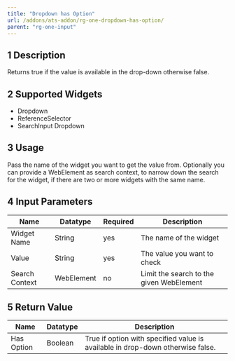 ```yaml
---
title: "Dropdown has Option"
url: /addons/ats-addon/rg-one-dropdown-has-option/
parent: "rg-one-input"
---
```


## 1 Description

Returns true if the value is available in the drop-down otherwise false.

## 2 Supported Widgets

* Dropdown
* ReferenceSelector
* SearchInput Dropdown

## 3 Usage

Pass the name of the widget you want to get the value from.
Optionally you can provide a WebElement as search context, to narrow down the search for the widget, if there are two or more widgets with the same name.

## 4 Input Parameters

Name | Datatype | Required | Description
--- | --- | --- | ---
Widget Name | String | yes | The name of the widget
Value | String | yes | The value you want to check
Search Context | WebElement | no | Limit the search to the given WebElement

## 5 Return Value

Name | Datatype | Description
--- | --- | ---
Has Option | Boolean | True if option with specified value is available in drop-down otherwise false.
